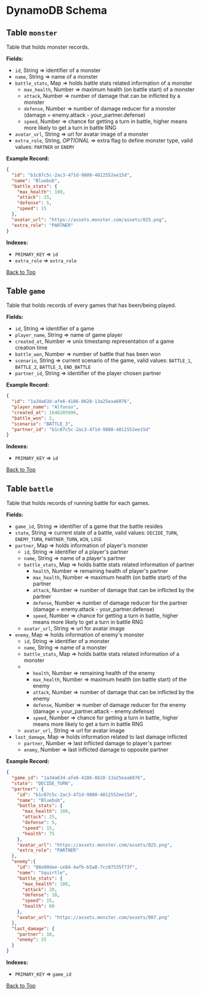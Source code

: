 # DynamoDB Schema

## Table `monster`

Table that holds monster records.

**Fields:**

- `id`, String => identifier of a monster
- `name`, String => name of a monster
- `battle_stats`, Map => holds battle stats related information of a monster
  - `max_health`, Number => maximum health (on battle start) of a monster
  - `attack`, Number => number of damage that can be inflicted by a monster
  - `defense`, Number => number of damage reducer for a monster (damage = enemy.attack - your_partner.defense)
  - `speed`, Number => chance for getting a turn in battle, higher means more likely to get a turn in battle RNG
- `avatar_url`, String => url for avatar image of a monster
- `extra_role`, String, *OPTIONAL* => extra flag to define monster type, valid values: `PARTNER` or `ENEMY`

**Example Record:**

```json
{
  "id": "b1c87c5c-2ac3-471d-9880-4812552ee15d",
  "name": "Bluebub",
  "battle_stats": {
    "max_health": 100,
    "attack": 25,
    "defense": 5,
    "speed": 15
  },
  "avatar_url": "https://assets.monster.com/assets/025.png",
  "extra_role": "PARTNER"
}
```

**Indexes:**

- `PRIMARY_KEY` => `id`
- `extra_role` => `extra_role`

[Back to Top](#dynamodb-schema)

## Table `game`

Table that holds records of every games that has been/being played.

**Fields:**

- `id`, String => identifier of a game
- `player_name`, String => name of game player
- `created_at`, Number => unix timestamp representation of a game creation time
- `battle_won`, Number => number of battle that has been won
- `scenario`, String => current scenario of the game, valid values: `BATTLE_1`, `BATTLE_2`, `BATTLE_3`, `END_BATTLE`
- `partner_id`, String => identifier of the player chosen partner

**Example Record:**

```json
{
  "id": "1a34a63d-afe6-4186-8628-13a25eaa6076",
  "player_name": "Alfonso",
  "created_at": 1646205996,
  "battle_won": 2,
  "scenario": "BATTLE_3",
  "partner_id": "b1c87c5c-2ac3-471d-9880-4812552ee15d"
}
```

**Indexes:**

- `PRIMARY_KEY` => `id`

[Back to Top](#dynamodb-schema)


## Table `battle`

Table that holds records of running battle for each games.

**Fields:**

- `game_id`, String => identifier of a game that the battle resides
- `state`, String => current state of a battle, valid values: `DECIDE_TURN`, `ENEMY_TURN`, `PARTNER_TURN`, `WIN`, `LOSE`
- `partner`, Map => holds information of player's monster
  - `id`, String => identifier of a player's partner
  - `name`, String => name of a player's partner
  - `battle_stats`, Map => holds battle stats related information of partner
    - `health`, Number => remaining health of player's partner
    - `max_health`, Number => maximum health (on battle start) of the partner
    - `attack`, Number => number of damage that can be inflicted by the partner
    - `defense`, Number => number of damage reducer for the partner (damage = enemy.attack - your_partner.defense)
    - `speed`, Number => chance for getting a turn in battle, higher means more likely to get a turn in battle RNG
  - `avatar_url`, String => url for avatar image
- `enemy`, Map => holds information of enemy's monster
  - `id`, String => identifier of a monster
  - `name`, String => name of a monster
  - `battle_stats`, Map => holds battle stats related information of a monster
  - - `health`, Number => remaining health of the enemy
    - `max_health`, Number => maximum health (on battle start) of the enemy
    - `attack`, Number => number of damage that can be inflicted by the enemy
    - `defense`, Number => number of damage reducer for the enemy (damage = your_partner.attack - enemy.defense)
    - `speed`, Number => chance for getting a turn in battle, higher means more likely to get a turn in battle RNG
  - `avatar_url`, String => url for avatar image
- `last_damage`, Map => holds information related to last damage inflicted
  - `partner`, Number => last inflicted damage to player's partner
  - `enemy`, Number => last inflicted damage to opposite partner

**Example Record:**

```json
{
  "game_id": "1a34a63d-afe6-4186-8628-13a25eaa6076",
  "state": "DECIDE_TURN",
  "partner": {
    "id": "b1c87c5c-2ac3-471d-9880-4812552ee15d",
    "name": "Bluebub",
    "battle_stats": {
      "max_health": 100,
      "attack": 25,
      "defense": 5,
      "speed": 15,
      "health": 75
    },
    "avatar_url": "https://assets.monster.com/assets/025.png",
    "extra_role": "PARTNER"
  },
  "enemy":{
    "id": "88a98dee-ce84-4afb-b5a8-7cc07535f73f",
    "name": "Squirtle",
    "battle_stats": {
      "max_health": 100,
      "attack": 20,
      "defense": 10,
      "speed": 15,
      "health": 60
    },
    "avatar_url": "https://assets.monster.com/assets/007.png"
  },
  "last_damage": {
    "partner": 10,
    "enemy": 25
  }
}
```

**Indexes:**

- `PRIMARY_KEY` => `game_id`


[Back to Top](#dynamodb-schema)
